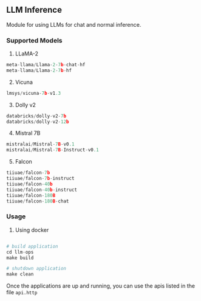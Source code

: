 ## LLM Inference
Module for using LLMs for chat and normal inference.

### Supported Models
1. LLaMA-2 
```python
meta-llama/Llama-2-7b-chat-hf
meta-llama/Llama-2-7b-hf
```
2. Vicuna
```python
lmsys/vicuna-7b-v1.3
```
3. Dolly v2
```python
databricks/dolly-v2-7b
databricks/dolly-v2-12b
```

4. Mistral 7B
```python
mistralai/Mistral-7B-v0.1
mistralai/Mistral-7B-Instruct-v0.1
```
5. Falcon
```python
tiiuae/falcon-7b
tiiuae/falcon-7b-instruct
tiiuae/falcon-40b
tiiuae/falcon-40b-instruct
tiiuae/falcon-180B
tiiuae/falcon-180B-chat
```

### Usage

1. Using docker 
```python

# build application
cd llm-ops
make build

# shutdown application
make clean
```

Once the applications are up and running, you can use the apis listed in the file `api.http`

